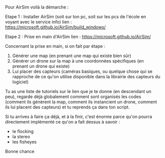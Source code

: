 Pour AirSim voilà la démarche :

Etape 1 : Installer AirSim (soit sur ton pc, soit sur les pcs de l'école en voyant avec le service info)
lien : https://microsoft.github.io/AirSim/build_windows/

Etape 2 : Prise en main d'AirSim
lien : https://microsoft.github.io/AirSim/

Concernant la prise en main, si on fait par étape :
1) Générer une map (en prenant une map qui existe bien sûr)
2) Générer un drone sur la map à une coordonnées spécifiques (en prenant un drone qui existe)
3) Lui placer des capteurs (caméras basiques, ou quelque chose qui se rapproche de ce qu'on utilise disponible dans la librairie des capteurs du logiciel)

Tu as une liste de tutoriels sur le lien que je te donne (en descendant un peu), regarde déjà globalement comment sont organisés les codes (comment ils génèrent la map, comment ils instancient un drone, comment ils lui placent des capteurs) et tu reprends ça dans ton script.

Si tu arrives à faire ça déjà, et à la finir, c'est énorme parce qu'on pourra directement implémenté ce qu'on a fait dessus à savoir :
- le flocking
- la stereo
- les fisheyes

Bonne chance
